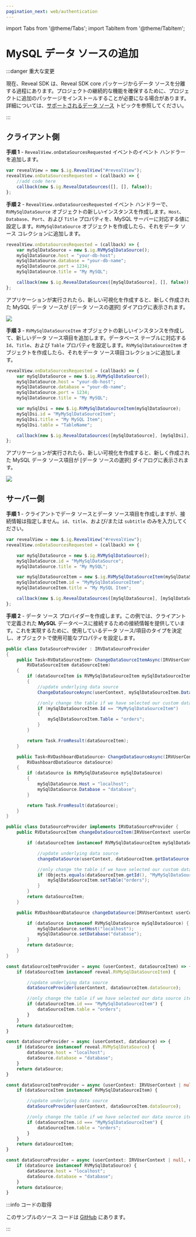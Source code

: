 ```yaml
---
pagination_next: web/authentication
---
```


import Tabs from '@theme/Tabs';
import TabItem from '@theme/TabItem';

# MySQL データ ソースの追加

:::danger 重大な変更

現在、Reveal SDK は、Reveal SDK core パッケージからデータ ソースを分離する過程にあります。プロジェクトの継続的な機能を確保するために、プロジェクトに追加のパッケージをインストールすることが必要になる場合があります。詳細については、[サポートされるデータ ソース](web/datasources.md#サポートされるデータ-ソース) トピックを参照してください。

:::

## クライアント側

**手順 1** - `RevealView.onDataSourcesRequested` イベントのイベント ハンドラーを追加します。

```js
var revealView = new $.ig.RevealView("#revealView");
revealView.onDataSourcesRequested = (callback) => {
    //add code here
    callback(new $.ig.RevealDataSources([], [], false));
};
```

**手順 2** - `RevealView.onDataSourcesRequested` イベント ハンドラーで、`RVMySqlDataSource` オブジェクトの新しいインスタンスを作成します。`Host`、`Database`、`Port`、および `Title` プロパティを、MySQL サーバーに対応する値に設定します。`RVMySqlDataSource` オブジェクトを作成したら、それをデータ ソース コレクションに追加します。

```js
revealView.onDataSourcesRequested = (callback) => {
    var mySqlDataSource = new $.ig.RVMySqlDataSource();
    mySqlDataSource.host = "your-db-host";
    mySqlDataSource.database = "your-db-name";
    mySqlDataSource.port = 1234;
    mySqlDataSource.title = "My MySQL";

    callback(new $.ig.RevealDataSources([mySqlDataSource], [], false));
};
```

アプリケーションが実行されたら、新しい可視化を作成すると、新しく作成された MySQL データ ソースが [データ ソースの選択] ダイアログに表示されます。

![](images/mysql-data-source.jpg)

**手順 3** - `RVMySqlDataSourceItem` オブジェクトの新しいインスタンスを作成して、新しいデータ ソース項目を追加します。データベース テーブルに対応する `Id`、`Title`、および `Table` プロパティを設定します。`RVMySqlDataSourceItem` オブジェクトを作成したら、それをデータ ソース項目コレクションに追加します。

```js
revealView.onDataSourcesRequested = (callback) => {
    var mySqlDataSource = new $.ig.RVMySqlDataSource();
    mySqlDataSource.host = "your-db-host";
    mySqlDataSource.database = "your-db-name";
    mySqlDataSource.port = 1234;
    mySqlDataSource.title = "My MySQL";

    var mySqlDsi = new $.ig.RVMySqlDataSourceItem(mySqlDataSource);
    mySqlDsi.id = "MyMySqlDataSourceItem";
    mySqlDsi.title = "My MySQL Item";
    mySqlDsi.table = "TableName";    

    callback(new $.ig.RevealDataSources([mySqlDataSource], [mySqlDsi], false));
};
```

アプリケーションが実行されたら、新しい可視化を作成すると、新しく作成された MySQL データ ソース項目が [データ ソースの選択] ダイアログに表示されます。

![](images/mysql-data-source-item.jpg)

## サーバー側

**手順 1** - クライアントでデータ ソースとデータ ソース項目を作成しますが、接続情報は指定しません。`id`、`title`、および/または `subtitle` のみを入力してください。

```js
var revealView = new $.ig.RevealView("#revealView");
revealView.onDataSourcesRequested = (callback) => {

    var mySqlDataSource = new $.ig.RVMySqlDataSource();
    mySqlDataSource.id = "MyMySqlDataSource";
    mySqlDataSource.title = "My MySQL";

    var mySqlDataSourceItem = new $.ig.RVMySqlDataSourceItem(mySqlDataSource);
    mySqlDataSourceItem.id = "MyMySqlDataSourceItem";
    mySqlDataSourceItem.title = "My MySQL Item";

    callback(new $.ig.RevealDataSources([mySqlDataSource], [mySqlDataSourceItem], true));
};
```

**手順 2** - データ ソース プロバイダーを作成します。この例では、クライアントで定義された **MySQL** データベースに接続するための接続情報を提供しています。これを実現するために、使用しているデータ ソース/項目のタイプを決定し、オブジェクトで使用可能なプロパティを設定します。

<Tabs groupId="code" queryString>
  <TabItem value="aspnet" label="ASP.NET" default>

```cs
public class DataSourceProvider : IRVDataSourceProvider
{
    public Task<RVDataSourceItem> ChangeDataSourceItemAsync(IRVUserContext userContext, string dashboardId,
        RVDataSourceItem dataSourceItem)
    {
        if (dataSourceItem is RVMySqlDataSourceItem mySqlDataSourceItem)
        {
            //update underlying data source
            ChangeDataSourceAsync(userContext, mySqlDataSourceItem.DataSource);

            //only change the table if we have selected our custom data source item
            if (mySqlDataSourceItem.Id == "MyMySqlDataSourceItem")
            {
                mySqlDataSourceItem.Table = "orders";
            }
        }

        return Task.FromResult(dataSourceItem);
    }

    public Task<RVDashboardDataSource> ChangeDataSourceAsync(IRVUserContext userContext,
        RVDashboardDataSource dataSource)
    {
        if (dataSource is RVMySqlDataSource mySqlDataSource)
        {
            mySqlDataSource.Host = "localhost";
            mySqlDataSource.Database = "database";
        }

        return Task.FromResult(dataSource);
    }
}
```

  </TabItem>

  <TabItem value="java" label="Java">

```java
public class DataSourceProvider implements IRVDataSourceProvider {
    public RVDataSourceItem changeDataSourceItem(IRVUserContext userContext, String dashboardsID, RVDataSourceItem dataSourceItem) {

        if (dataSourceItem instanceof RVMySqlDataSourceItem mySqlDataSourceItem) {

            //update underlying data source
            changeDataSource(userContext, dataSourceItem.getDataSource());

            //only change the table if we have selected our custom data source item
            if (Objects.equals(dataSourceItem.getId(), "MyMySqlDataSourceItem")) {
                mySqlDataSourceItem.setTable("orders");
            }
        }
        return dataSourceItem;
    }

    public RVDashboardDataSource changeDataSource(IRVUserContext userContext, RVDashboardDataSource dataSource) {

        if (dataSource instanceof RVMySqlDataSource mySqlDataSource) {
            mySqlDataSource.setHost("localhost");
            mySqlDataSource.setDatabase("database");
        }
        return dataSource;
    }
}
```

  </TabItem>

  <TabItem value="node" label="Node.js">

```js
const dataSourceItemProvider = async (userContext, dataSourceItem) => {
    if (dataSourceItem instanceof reveal.RVMySqlDataSourceItem) {

        //update underlying data source
        dataSourceProvider(userContext, dataSourceItem.dataSource);

        //only change the table if we have selected our data source item
        if (dataSourceItem.id === "MyMySqlDataSourceItem") {
            dataSourceItem.table = "orders";
        }
    }
    return dataSourceItem;
}

const dataSourceProvider = async (userContext, dataSource) => {
    if (dataSource instanceof reveal.RVMySqlDataSource) {
        dataSource.host = "localhost";
        dataSource.database = "database";
    }
    return dataSource;
}
```

  </TabItem>

  <TabItem value="node-ts" label="Node.js - TS">    

```ts
const dataSourceItemProvider = async (userContext: IRVUserContext | null, dataSourceItem: RVDataSourceItem) => {
    if (dataSourceItem instanceof RVMySqlDataSourceItem) {

        //update underlying data source
        dataSourceProvider(userContext, dataSourceItem.dataSource);

        //only change the table if we have selected our data source item
        if (dataSourceItem.id === "MyMySqlDataSourceItem") {
            dataSourceItem.table = "orders";
        }
    }
    return dataSourceItem;
}

const dataSourceProvider = async (userContext: IRVUserContext | null, dataSource: RVDashboardDataSource) => {
    if (dataSource instanceof RVMySqlDataSource) {
        dataSource.host = "localhost";
        dataSource.database = "database";
    }
    return dataSource;
}
```

  </TabItem>

</Tabs>

:::info コードの取得

このサンプルのソース コードは [GitHub](https://github.com/RevealBi/sdk-samples-javascript/tree/main/DataSources/MySQL) にあります。

:::